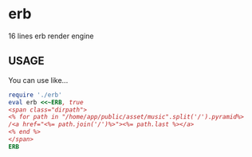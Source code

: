 # erb
16 lines erb render engine

## USAGE
You can use like...
```ruby
require './erb'
eval erb <<~ERB, true
<span class="dirpath">
<% for path in "/home/app/public/asset/music".split('/').pyramid%>
/<a href="<%= path.join('/')%>"><%= path.last %></a>
<% end %>
</span>
ERB
```
